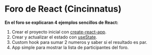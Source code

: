 # Foro de React (Cincinnatus)

**En el foro se explicaran 4 ejemplos sencillos de React:**

1. Crear el proyecto inicial con [create-react-app](https://facebook.github.io/create-react-app/).
2. Crear y actualizar el estado con [useState](https://reactjs.org/docs/hooks-reference.html#usestate).
3. Custom hook para sumar 2 numeros y saber si el resultado es par.
4. App simple para mostrar la lista de participantes del foro.
